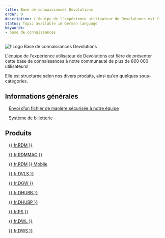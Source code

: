 ```yaml
---
title: Base de connaissances Devolutions
order: 0
description: L’équipe de l'expérience utilisateur de Devolutions est fière de présenter cette base de connaissances à notre communauté de plus de 800 000 utilisateurs!
status: Topic available in German language
keywords:
- base de connaissances
---
```

![!!Logo Base de connaissances Devolutions](https://webdevolutions.azureedge.net/images/projects/base-de-connaissances/logos/base-de-connaissances-color-shadow.svg)

L'équipe de l'expérience utilisateur de Devolutions est fière de présenter cette base de connaissances à notre communauté de plus de 800 000 utilisateurs!

Elle est structurée selon nos divers produits, ainsi qu'en quelques sous-catégories.

## Informations générales

&nbsp; &nbsp;[Envoi d’un fichier de manière sécurisée à notre équipe](/fr/kb/devolutions-customer-success/securely-send-file/)

&nbsp; &nbsp;[Système de billetterie](/fr/kb/devolutions-customer-success/ticketing-system/)

## Produits

&nbsp; &nbsp;[{{ fr.RDM }}](/fr/kb/remote-desktop-manager/)

&nbsp; &nbsp;[{{ fr.RDMMAC }}](/fr/kb/remote-desktop-manager-macos/)

&nbsp; &nbsp;[{{ fr.RDM }} Mobile](/fr/kb/remote-desktop-manager-mobile/)

&nbsp; &nbsp;[{{ fr.DVLS }}](/fr/kb/devolutions-server/)

&nbsp; &nbsp;[{{ fr.DGW }}](/fr/kb/devolutions-gateway/)

&nbsp; &nbsp;[{{ fr.DHUBB }}](/fr/kb/hub-business/)

&nbsp; &nbsp;[{{ fr.DHUBP }}](/fr/kb/hub-personal/)

&nbsp; &nbsp;[{{ fr.PS }}](/fr/kb/devolutions-powershell/)

&nbsp; &nbsp;[{{ fr.DWL }}](/fr/kb/devolutions-web-login/)

&nbsp; &nbsp;[{{ fr.DWS }}](/fr/kb/devolutions-workspace/)

